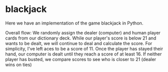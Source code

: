 # blackjack

Here we have an implementation of the game blackjack in Python.

Overall flow:
We randomly assign the dealer (computer) and human player cards from our dictionary deck. While our player's score is below 21 and wants to be dealt, we will continue to deal and calculate the score. For simplicity, I've left aces to be a score of 11. Once the player has stayed their hand, our computer is dealt until they reach a score of at least 16. If neither player has busted, we compare scores to see who is closer to 21 (dealer wins on ties)
